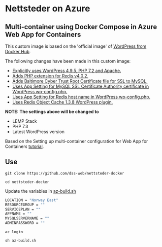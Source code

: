 
# Nettsteder on Azure

## Multi-container using Docker Compose in Azure Web App for Containers
This custom image is based on the 'official image' of [WordPress from Docker Hub](https://hub.docker.com/_/wordpress/).

The following changes have been made in this custom image:
* [Explicitly uses WordPress 4.9.5, PHP 7.2 and Apache.]()
* [Adds PHP extension for Redis v4.0.2.]()
* [Adds Baltimore Cyber Trust Root Certificate file for SSL to MySQL.]()
* [Uses App Setting for MySQL SSL Certificate Authority certificate in WordPress wp-config.php.]()
* [Uses App Setting for Redis host name in WordPress wp-config.php.]()
* [Uses Redis Object Cache 1.3.8 WordPress plugin.]()

**NOTE: The settings above will be changed to**

* LEMP Stack
* PHP 7.3
* Latest WordPress version


Based on the Setting up multi-container configuration for Web App for Containers [tutorial](https://docs.microsoft.com/en-us/azure/app-service/containers/tutorial-multi-container-app).

## Use

`git clone https://github.com/dss-web/nettsteder-docker`

`cd nettsteder-docker`

Update the variables in [az-build.sh](az-build.sh)

```sh
LOCATION = "Norway East"
RESOURCEGROUP = ""
SERVICEPLAN = ""
APPNAME = ""
MYSQLSERVERNAME = ""
ADMINPASSWORD = ""
```

`az login`

`sh az-build.sh`